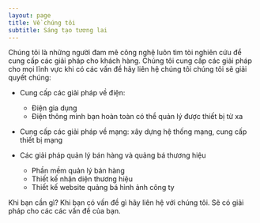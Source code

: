 ```yaml
---
layout: page
title: Về chúng tôi
subtitle: Sáng tạo tương lai
---
```


Chúng tôi là những người đam mê công nghệ luôn tìm tòi nghiên cứu để cung cấp các giải pháp cho khách hàng. Chúng tôi cung cấp các giải pháp cho mọi lĩnh vực khi có các vấn đề hãy liên hệ chúng tôi chúng tôi sẽ giải quyết chúng:

- Cung cấp các giải pháp về điện:
    - Điện gia dụng
    - Điện thông minh bạn hoàn toàn có thề quản lý được thiết bị từ xa

- Cung cấp các giải pháp về mạng: xây dựng hệ thống mạng, cung cấp thiết bị mạng

- Các giải pháp quản lý bán hàng và quảng bá thương hiệu
    - Phần mềm quản lý bán hàng
    - Thiết kế nhận diện thương hiệu
    - Thiết kế website quảng bá hình ảnh công ty

Khi bạn cần gì? Khi bạn có vấn đề gì hãy liên hệ với chúng tôi. Sẽ có giải pháp cho các các vấn đề của bạn.